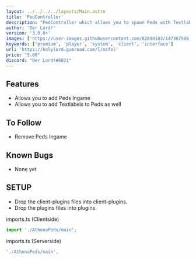```yaml
---
layout: ../../../../layouts/Main.astro
title: 'PedController'
description: "PedController which allows you to spawn Peds with Textlabels Ingame."
author: 'Der Lord!'
version: '3.0.0+'
images: ['https://user-images.githubusercontent.com/82890183/147367506-c595a88a-1f99-4847-a423-0d8c8f89a551.png', 'https://user-images.githubusercontent.com/82890183/147367516-091263a4-a68b-4deb-81b3-18040cf00bd6.png']
keywords: ['premium', 'player', 'system', 'client', 'interface']
url: 'https://holylord.gumroad.com/l/osfel'
price: "5.00"
discord: "Der Lord!#6021"
---
```


## Features
* Allows you to add Peds Ingame
* Allows you to add Textlabels to Peds as well

## To Follow
* Remove Peds Ingame

## Known Bugs
- None yet

## SETUP

- Drop the client-plugins files into client-plugins.
- Drop the plugins files into plugins.

imports.ts (Clientside)

```ts 
import './AthenaPeds/main';
```

imports.ts (Serverside)
```ts
'./AthenaPeds/main',
```

